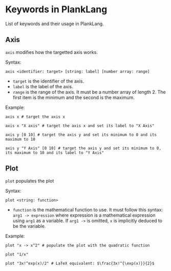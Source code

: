 # Keywords in PlankLang

List of keywords and their usage in PlankLang.

## Axis

`axis` modifies how the targetted axis works.

Syntax:
```
axis <identifier: target> [string: label] [number array: range]
```
- `target` is the identifier of the axis.
- `label` is the label of the axis.
- `range` is the range of the axis. It must be a number array of length 2. The first item is the minimum and the second is the maximum.

Example:
```
axis x # target the axis x

axis x "X axis" # target the axis x and set its label to "X Axis"

axis y [0 10] # target the axis y and set its minimum to 0 and its maximum to 10

axis y "Y Axis" [0 10] # target the axis y and set its minimum to 0, its maximum to 10 and its label to "Y Axis"
```

## Plot

`plot` populates the plot

Syntax:
```
plot <string: function>
```
- `function` is the mathematical function to use. It must follow this syntax: `arg1 -> expression` where expression is a mathematical expression using `arg1` as a variable. If `arg1 ->` is omitted, `x` is implicitly deduced to be the variable.

Example:
```
plot "x -> x^2" # populate the plot with the quadratic function

plot "1/x"

plot "3x!^exp(x)/2" # LaTeX equivalent: $\frac{3x!^{\exp(x)}}{2}$
```
